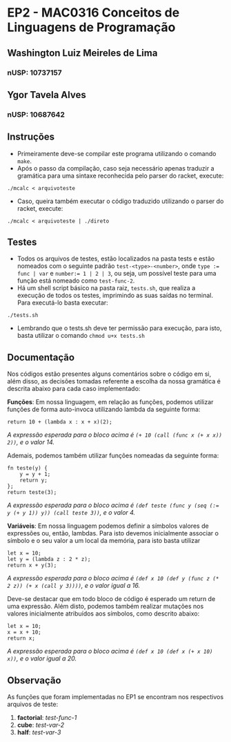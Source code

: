 # EP2 - MAC0316 Conceitos de Linguagens de Programação
## Washington Luiz Meireles de Lima
### nUSP: 10737157
## Ygor Tavela Alves
### nUSP: 10687642

## **Instruções**
- Primeiramente deve-se compilar este programa utilizando o comando ``make``.
- Após o passo da compilação, caso seja necessário apenas traduzir a gramática para uma sintaxe reconhecida pelo parser do racket, execute:
```
./mcalc < arquivoteste
```
- Caso, queira também executar o código traduzido utilizando o parser do racket, execute:
```
./mcalc < arquivoteste | ./direto
```

## **Testes**
- Todos os arquivos de testes, estão localizados na pasta tests e estão nomeados com o seguinte padrão `test-<type>-<number>`, onde `type := func | var` e `number:= 1 | 2 | 3`, ou seja, um possível teste para uma função está nomeado como `test-func-2`.
- Há um shell script básico na pasta raiz, `tests.sh`, que realiza a execução de todos os testes, imprimindo as suas saídas no terminal. Para executá-lo basta executar:
```
./tests.sh
```
- Lembrando que o tests.sh deve ter permissão para execução, para isto, basta utilizar o comando `chmod u+x tests.sh`

## **Documentação**
Nos códigos estão presentes alguns comentários sobre o código em si, além disso, as decisões tomadas referente a escolha da nossa gramática é descrita abaixo para cada caso implementado:

**Funções**: Em nossa linguagem, em relação as funções, podemos utilizar funções de forma auto-invoca utilizando lambda da seguinte forma:
```
return 10 + (lambda x : x + x)(2);
```
*A expressão esperada para o bloco acima é `(+ 10 (call (func x (+ x x)) 2))`, e o valor 14.*

Ademais, podemos também utilizar funções nomeadas da seguinte forma:
```
fn teste(y) {
    y = y + 1;
    return y;
};
return teste(3);
```
*A expressão esperada para o bloco acima é `(def teste (func y (seq (:= y (+ y 1)) y)) (call teste 3))`, e o valor 4.*


**Variáveis**: Em nossa linguagem podemos definir a símbolos valores de expressões ou, então, lambdas. Para isto devemos inicialmente associar o símbolo e o seu valor a um local da memória, para isto basta utilizar
```
let x = 10;
let y = (lambda z : 2 * z);
return x + y(3);
```
*A expressão esperada para o bloco acima é `(def x 10 (def y (func z (* 2 z)) (+ x (call y 3))))`, e o valor igual a 16.*

Deve-se destacar que em todo bloco de código é esperado um return de uma expressão. Além disto, podemos também realizar mutações nos valores inicialmente atribuídos aos símbolos, como descrito abaixo:
```
let x = 10;
x = x + 10;
return x;
```
*A expressão esperada para o bloco acima é `(def x 10 (def x (+ x 10) x))`, e o valor igual a 20.*

## **Observação**
As funções que foram implementadas no EP1 se encontram nos respectivos arquivos de teste:
1. **factorial**: *test-func-1*
2. **cube**: *test-var-2*
3. **half**: *test-var-3*